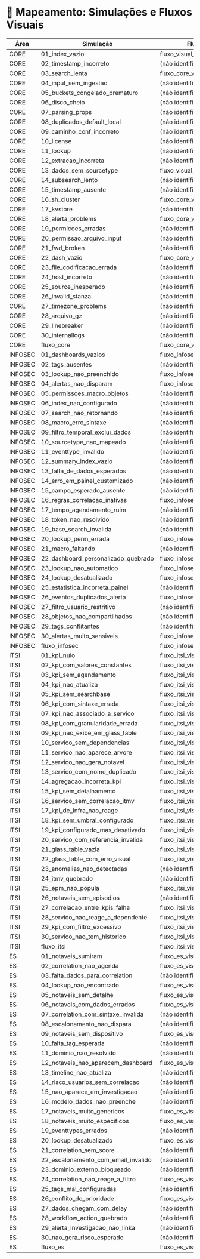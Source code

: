 # 📌 Mapeamento: Simulações e Fluxos Visuais

| Área | Simulação | Fluxo Associado |
|------|-----------|------------------|
| CORE | 01_index_vazio | fluxo_visual_dados_index.md |
| CORE | 02_timestamp_incorreto | (não identificado) |
| CORE | 03_search_lenta | fluxo_core_visual_search.md |
| CORE | 04_input_sem_ingestao | (não identificado) |
| CORE | 05_buckets_congelado_prematuro | (não identificado) |
| CORE | 06_disco_cheio | (não identificado) |
| CORE | 07_parsing_props | (não identificado) |
| CORE | 08_duplicados_default_local | (não identificado) |
| CORE | 09_caminho_conf_incorreto | (não identificado) |
| CORE | 10_license | (não identificado) |
| CORE | 11_lookup | (não identificado) |
| CORE | 12_extracao_incorreta | (não identificado) |
| CORE | 13_dados_sem_sourcetype | fluxo_visual_dados_index.md |
| CORE | 14_subsearch_lento | (não identificado) |
| CORE | 15_timestamp_ausente | (não identificado) |
| CORE | 16_sh_cluster | fluxo_core_visual_dashboard.md |
| CORE | 17_kvstore | (não identificado) |
| CORE | 18_alerta_problems | fluxo_core_visual_alerta.md |
| CORE | 19_permicoes_erradas | (não identificado) |
| CORE | 20_permissao_arquivo_input | (não identificado) |
| CORE | 21_fwd_broken | (não identificado) |
| CORE | 22_dash_vazio | fluxo_core_visual_dashboard.md |
| CORE | 23_file_codificacao_errada | (não identificado) |
| CORE | 24_host_incorreto | (não identificado) |
| CORE | 25_source_inesperado | (não identificado) |
| CORE | 26_invalid_stanza | (não identificado) |
| CORE | 27_timezone_problems | (não identificado) |
| CORE | 28_arquivo_gz | (não identificado) |
| CORE | 29_linebreaker | (não identificado) |
| CORE | 30_internallogs | (não identificado) |
| CORE | fluxo_core | fluxo_core_visual_alerta.md |
| INFOSEC | 01_dashboards_vazios | fluxo_infosec_visual_dashboards.md |
| INFOSEC | 02_tags_ausentes | (não identificado) |
| INFOSEC | 03_lookup_nao_preenchido | fluxo_infosec_visual_lookups.md |
| INFOSEC | 04_alertas_nao_disparam | fluxo_infosec_visual_alertas.md |
| INFOSEC | 05_permissoes_macro_objetos | (não identificado) |
| INFOSEC | 06_index_nao_configurado | (não identificado) |
| INFOSEC | 07_search_nao_retornando | (não identificado) |
| INFOSEC | 08_macro_erro_sintaxe | (não identificado) |
| INFOSEC | 09_filtro_temporal_exclui_dados | (não identificado) |
| INFOSEC | 10_sourcetype_nao_mapeado | (não identificado) |
| INFOSEC | 11_eventtype_invalido | (não identificado) |
| INFOSEC | 12_summary_index_vazio | (não identificado) |
| INFOSEC | 13_falta_de_dados_esperados | (não identificado) |
| INFOSEC | 14_erro_em_painel_customizado | (não identificado) |
| INFOSEC | 15_campo_esperado_ausente | (não identificado) |
| INFOSEC | 16_regras_correlacao_inativas | fluxo_infosec_visual_correlacao.md |
| INFOSEC | 17_tempo_agendamento_ruim | (não identificado) |
| INFOSEC | 18_token_nao_resolvido | (não identificado) |
| INFOSEC | 19_base_search_invalida | (não identificado) |
| INFOSEC | 20_lookup_perm_errada | fluxo_infosec_visual_lookups.md |
| INFOSEC | 21_macro_faltando | (não identificado) |
| INFOSEC | 22_dashboard_personalizado_quebrado | fluxo_infosec_visual_dashboards.md |
| INFOSEC | 23_lookup_nao_automatico | fluxo_infosec_visual_lookups.md |
| INFOSEC | 24_lookup_desatualizado | fluxo_infosec_visual_lookups.md |
| INFOSEC | 25_estatistica_incorreta_painel | (não identificado) |
| INFOSEC | 26_eventos_duplicados_alerta | fluxo_infosec_visual_alertas.md |
| INFOSEC | 27_filtro_usuario_restritivo | (não identificado) |
| INFOSEC | 28_objetos_nao_compartilhados | (não identificado) |
| INFOSEC | 29_tags_conflitantes | (não identificado) |
| INFOSEC | 30_alertas_muito_sensiveis | fluxo_infosec_visual_alertas.md |
| INFOSEC | fluxo_infosec | fluxo_infosec_visual_alertas.md |
| ITSI | 01_kpi_nulo | fluxo_itsi_visual_kpis.md |
| ITSI | 02_kpi_com_valores_constantes | fluxo_itsi_visual_kpis.md |
| ITSI | 03_kpi_sem_agendamento | fluxo_itsi_visual_kpis.md |
| ITSI | 04_kpi_nao_atualiza | fluxo_itsi_visual_kpis.md |
| ITSI | 05_kpi_sem_searchbase | fluxo_itsi_visual_kpis.md |
| ITSI | 06_kpi_com_sintaxe_errada | fluxo_itsi_visual_kpis.md |
| ITSI | 07_kpi_nao_associado_a_servico | fluxo_itsi_visual_associacao.md |
| ITSI | 08_kpi_com_granularidade_errada | fluxo_itsi_visual_kpis.md |
| ITSI | 09_kpi_nao_exibe_em_glass_table | fluxo_itsi_visual_glass_epm.md |
| ITSI | 10_servico_sem_dependencias | fluxo_itsi_visual_servicos.md |
| ITSI | 11_servico_nao_aparece_arvore | fluxo_itsi_visual_servicos.md |
| ITSI | 12_servico_nao_gera_notavel | fluxo_itsi_visual_servicos.md |
| ITSI | 13_servico_com_nome_duplicado | fluxo_itsi_visual_servicos.md |
| ITSI | 14_agregacao_incorreta_kpi | fluxo_itsi_visual_kpis.md |
| ITSI | 15_kpi_sem_detalhamento | fluxo_itsi_visual_kpis.md |
| ITSI | 16_servico_sem_correlacao_itmv | fluxo_itsi_visual_servicos.md |
| ITSI | 17_kpi_de_infra_nao_reage | fluxo_itsi_visual_kpis.md |
| ITSI | 18_kpi_sem_umbral_configurado | fluxo_itsi_visual_kpis.md |
| ITSI | 19_kpi_configurado_mas_desativado | fluxo_itsi_visual_kpis.md |
| ITSI | 20_servico_com_referencia_invalida | fluxo_itsi_visual_servicos.md |
| ITSI | 21_glass_table_vazia | fluxo_itsi_visual_glass_epm.md |
| ITSI | 22_glass_table_com_erro_visual | fluxo_itsi_visual_associacao.md |
| ITSI | 23_anomalias_nao_detectadas | (não identificado) |
| ITSI | 24_itmv_quebrado | (não identificado) |
| ITSI | 25_epm_nao_popula | fluxo_itsi_visual_glass_epm.md |
| ITSI | 26_notaveis_sem_episodios | (não identificado) |
| ITSI | 27_correlacao_entre_kpis_falha | fluxo_itsi_visual_kpis.md |
| ITSI | 28_servico_nao_reage_a_dependente | fluxo_itsi_visual_associacao.md |
| ITSI | 29_kpi_com_filtro_excessivo | fluxo_itsi_visual_kpis.md |
| ITSI | 30_servico_nao_tem_historico | fluxo_itsi_visual_servicos.md |
| ITSI | fluxo_itsi | fluxo_itsi_visual_associacao.md |
| ES | 01_notaveis_sumiram | fluxo_es_visual_notaveis.md |
| ES | 02_correlation_nao_agenda | fluxo_es_visual_agendamento.md |
| ES | 03_falta_dados_para_correlation | (não identificado) |
| ES | 04_lookup_nao_encontrado | fluxo_es_visual_lookups.md |
| ES | 05_notaveis_sem_detalhe | fluxo_es_visual_notaveis.md |
| ES | 06_notaveis_com_dados_errados | fluxo_es_visual_notaveis.md |
| ES | 07_correlation_com_sintaxe_invalida | (não identificado) |
| ES | 08_escalonamento_nao_dispara | (não identificado) |
| ES | 09_notaveis_sem_dispositivo | fluxo_es_visual_notaveis.md |
| ES | 10_falta_tag_esperada | (não identificado) |
| ES | 11_dominio_nao_resolvido | (não identificado) |
| ES | 12_notaveis_nao_aparecem_dashboard | fluxo_es_visual_dashboards.md |
| ES | 13_timeline_nao_atualiza | (não identificado) |
| ES | 14_risco_usuarios_sem_correlacao | (não identificado) |
| ES | 15_nao_aparece_em_investigacao | (não identificado) |
| ES | 16_modelo_dados_nao_preenche | (não identificado) |
| ES | 17_notaveis_muito_genericos | fluxo_es_visual_notaveis.md |
| ES | 18_notaveis_muito_especificos | fluxo_es_visual_notaveis.md |
| ES | 19_eventtypes_errados | (não identificado) |
| ES | 20_lookup_desatualizado | fluxo_es_visual_lookups.md |
| ES | 21_correlation_sem_score | (não identificado) |
| ES | 22_escalonamento_com_email_invalido | (não identificado) |
| ES | 23_dominio_externo_bloqueado | (não identificado) |
| ES | 24_correlation_nao_reage_a_filtro | fluxo_es_visual_agendamento.md |
| ES | 25_tags_mal_configuradas | (não identificado) |
| ES | 26_conflito_de_prioridade | fluxo_es_visual_datamodel.md |
| ES | 27_dados_chegam_com_delay | (não identificado) |
| ES | 28_workflow_action_quebrado | (não identificado) |
| ES | 29_alerta_investigacao_nao_linka | (não identificado) |
| ES | 30_nao_gera_risco_esperado | (não identificado) |
| ES | fluxo_es | fluxo_es_visual_agendamento.md |